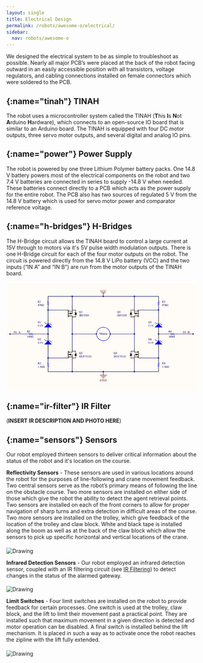 ```yaml
---
layout: single
title: Electrical Design
permalink: /robots/awesome-o/electrical/
sidebar:
  nav: robots/awesome-o
---
```


We designed the electrical system to be as simple to troubleshoot as possible. Nearly all major PCB’s were placed at the back of the robot facing outward in an easily accessible position with all transistors, voltage regulators, and cabling connections installed on female connectors which were soldered to the PCB. 

## [](){:name="tinah"} TINAH

The robot uses a microcontroller system called the TINAH (**T**his **I**s **N**ot **A**rduino **H**ardware), which connects to an open-source IO board that is similar to an Arduino board.  The TINAH is equipped with four DC motor outputs, three servo motor outputs, and several digital and analog IO pins.  

## [](){:name="power"} Power Supply

The robot is powered by one three Lithium Polymer battery packs. One 14.8 V battery powers most of the electrical components on the robot and two 7.4 V batteries are connected in series to supply -14.8 V when needed. These batteries connect directly to a PCB which acts as the power supply for the entire robot. The PCB also has two sources of regulated 5 V from the 14.8 V battery which is used for servo motor power and comparator reference voltage.  

## [](){:name="h-bridges"} H-Bridges

The H-Bridge circuit allows the TINAH board to control a large current at 15V through to motors via it's 5V pulse width modulation outputs. There is one H-Bridge circuit for each of the four motor outputs on the robot. The circuit is powered directly from the 14.8 V LiPo battery (VCC) and the two inputs (“IN A” and “IN B”) are run from the motor outputs of the TINAH board. 

<p style="text-align:center;"><img src="/assets/images/robots/awesome-o/zener_h_bridge.jpg" alt="Drawing" align = "middle"/> </p>

## [](){:name="ir-filter"} IR Filter

(**INSERT IR DESCRIPTION AND PHOTO HERE**)

## [](){:name="sensors"} Sensors

Our robot employed thirteen sensors to deliver critical information about the status of the robot and it's location on the course.

**Reflectivity Sensors**
    - These sensors are used in various locations around the robot for the purposes of line-following and crane movement feedback. Two central sensors serve as the robot’s primary means of following the line on the obstacle course. Two more sensors are installed on either side of those which give the robot the ability to detect the agent retrieval points. Two sensors are installed on each of the front corners to allow for proper navigation of sharp turns and extra detection in difficult areas of the course. Two more sensors are installed on the trolley, which give feedback of the location of the trolley and claw block. White and black tape is installed along the boom as well as at the back of the claw block which allow the sensors to pick up specific horizontal and vertical locations of the crane.	

<img src="/assets/images/robots/awesome-o/front_sensors_1.jpg" alt="Drawing" align ="middle"/>

**Infrared Detection Sensors**
	- Our robot employed an infrared detection sensor, coupled with an IR filtering circuit (see [IR Filtering](/robots/awesome-o/electrical/#ir-filter)) to detect changes in the status of the alarmed gateway.

<img src="/assets/images/robots/awesome-o/IR_2.jpg" alt="Drawing" align ="middle" width ="500"/>
	
**Limit Switches**
    - Four limit switches are installed on the robot to provide feedback for certain processes. One switch is used at the trolley, claw block, and the lift to limit their movement past a practical point. They are installed such that maximum movement in a given direction is detected and motor operation can be disabled. A final switch is installed behind the lift mechanism. It is placed in such a way as to activate once the robot reaches the zipline with the lift fully extended.
	
<img src="/assets/images/robots/awesome-o/claw_mechanism_2.jpg" alt="Drawing" align ="middle"/>


[angry purple skid]: /assets/images/robots/awesome-o/angry_purple_skid.jpg
[angry white skid]: /assets/images/robots/awesome-o/angry_white_skid.jpg
